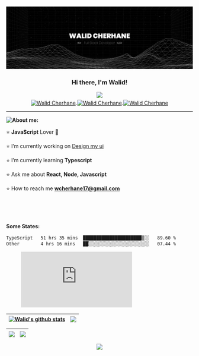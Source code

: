 [![Walid's GitHub Banner](./assets/GitHubHeader.png)](https://twitter.com/cherhane_walid)
  
  
<h3 align="center"> Hi there, I'm Walid! </h3>
 
<p align="center">
  <img src="https://readme-typing-svg.herokuapp.com?font=Patua+One&size=25&duration=10000&color=F7F7F7&background=000000FD&center=true&vCenter=true&width=500&lines=Full-Stack+Web+%26+App+developer;Part-time+web+designer"/> <br />
   <a href="https://twitter.com/cherhane_walid">
    <img align="center"  width="21px" alt="Walid Cherhane" src="https://user-images.githubusercontent.com/56094829/165339099-6e10a615-b81e-470f-a31b-960e282b2cef.png">
  </a>
  <a href="https://codepen.io/walidcherhane">
    <img  align="center" width="21px" alt="Walid Cherhane" src="https://user-images.githubusercontent.com/56094829/165338385-3b9c131b-a64d-40bd-a243-bd8b6f8f7bea.png">
  </a>
  <a href="https://www.linkedin.com/in/walid-cherhane-ab9704169">
    <img  align="center" width="21px" alt="Walid Cherhane" src="https://user-images.githubusercontent.com/56094829/165338700-a51d86fe-ee88-43fa-8531-1a8d1a23111c.png">
  </a>

<p>


<hr />

<img align="left" src="https://media1.giphy.com/media/RbDKaczqWovIugyJmW/giphy.gif?cid=ecf05e4790qzp9dkxvauurb8jxu5nwgk5ehety19czv9zgqz&rid=giphy.gif&"> 

**About me:**  

⭐  **JavaScript** Lover 🌹

⭐  I’m currently working on [Design my ui](https://github.com/walidcherhane/design_my_ui)

⭐  I’m currently learning **Typescript** 

⭐  Ask me about **React, Node, Javascript**

⭐  How to reach me **wcherhane17@gmail.com**



<br />
<br />
<br />

**Some States:**  


<!--START_SECTION:waka-->

```text
TypeScript   51 hrs 35 mins  ██████████████████████▒░░   89.60 %
Other        4 hrs 16 mins   ██░░░░░░░░░░░░░░░░░░░░░░░   07.44 %
```

<!--END_SECTION:waka-->
<figure><embed src="https://wakatime.com/share/@dd334e0e-8536-4f6e-b2b4-ca29286bef68/056cc6e6-57a9-4217-92d2-b476b92cee84.svg"></embed></figure> 

| <a href="https://github.com/walidcherhane"><img align="center" src="https://github-readme-stats.vercel.app/api?username=walidcherhane&show_icons=true&include_all_commits=true&theme=buefy&hide_border=true" alt="Walid's github stats" /></a> | <a href="https://github.com/walidcherhane"><img align="center" src="https://github-readme-stats.vercel.app/api/top-langs/?username=walidcherhane&layout=compact&theme=buefy&hide_border=true" /></a> |
| ------------- | ------------- |

| <a href="https://github.com/walidcherhane"><img align="center" src="https://github-profile-trophy.vercel.app/?username=walidcherhane" /></a> | <a href="https://github.com/walidcherhane"><img align="center" src="https://github-readme-streak-stats.herokuapp.com?user=walidcherhane&theme=buefy&date_format=M%20j%5B%2C%20Y%5D" /></a> |
| ------------- | ------------- |



<p align="center">
  <img src="https://visitor-badge.glitch.me/badge?page_id=https://github.com/walidcherhane&left_color=blue&right_color=blue&left_text=profile%20views">
<p>


